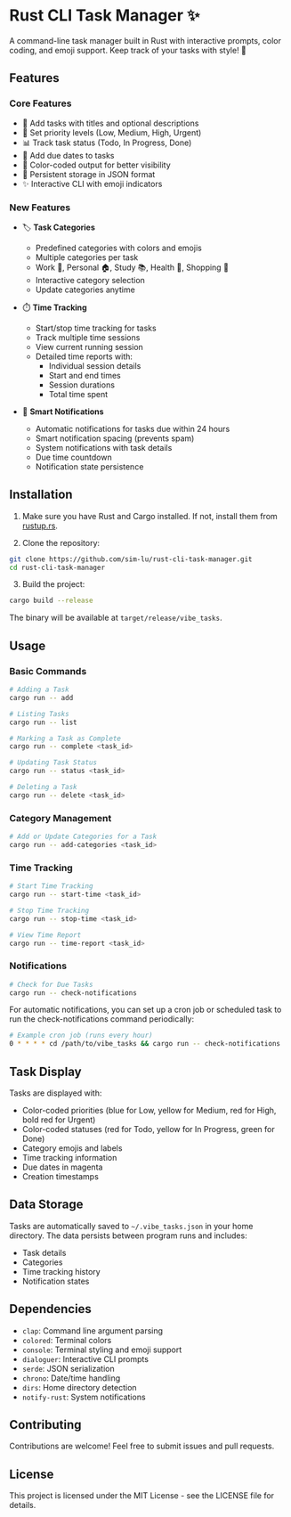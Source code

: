 # Rust CLI Task Manager ✨

A command-line task manager built in Rust with interactive prompts, color coding, and emoji support. Keep track of your tasks with style! 🚀

## Features

### Core Features
- 📝 Add tasks with titles and optional descriptions
- 🎯 Set priority levels (Low, Medium, High, Urgent)
- 📊 Track task status (Todo, In Progress, Done)
- 📅 Add due dates to tasks
- 🎨 Color-coded output for better visibility
- 💾 Persistent storage in JSON format
- ✨ Interactive CLI with emoji indicators

### New Features
- 🏷️ **Task Categories**
  - Predefined categories with colors and emojis
  - Multiple categories per task
  - Work 💼, Personal 🏠, Study 📚, Health 💪, Shopping 🛒
  - Interactive category selection
  - Update categories anytime

- ⏱️ **Time Tracking**
  - Start/stop time tracking for tasks
  - Track multiple time sessions
  - View current running session
  - Detailed time reports with:
    - Individual session details
    - Start and end times
    - Session durations
    - Total time spent

- 🔔 **Smart Notifications**
  - Automatic notifications for tasks due within 24 hours
  - Smart notification spacing (prevents spam)
  - System notifications with task details
  - Due time countdown
  - Notification state persistence

## Installation

1. Make sure you have Rust and Cargo installed. If not, install them from [rustup.rs](https://rustup.rs/).

2. Clone the repository:
```bash
git clone https://github.com/sim-lu/rust-cli-task-manager.git
cd rust-cli-task-manager
```

3. Build the project:
```bash
cargo build --release
```

The binary will be available at `target/release/vibe_tasks`.

## Usage

### Basic Commands
```bash
# Adding a Task
cargo run -- add

# Listing Tasks
cargo run -- list

# Marking a Task as Complete
cargo run -- complete <task_id>

# Updating Task Status
cargo run -- status <task_id>

# Deleting a Task
cargo run -- delete <task_id>
```

### Category Management
```bash
# Add or Update Categories for a Task
cargo run -- add-categories <task_id>
```

### Time Tracking
```bash
# Start Time Tracking
cargo run -- start-time <task_id>

# Stop Time Tracking
cargo run -- stop-time <task_id>

# View Time Report
cargo run -- time-report <task_id>
```

### Notifications
```bash
# Check for Due Tasks
cargo run -- check-notifications
```

For automatic notifications, you can set up a cron job or scheduled task to run the check-notifications command periodically:

```bash
# Example cron job (runs every hour)
0 * * * * cd /path/to/vibe_tasks && cargo run -- check-notifications
```

## Task Display

Tasks are displayed with:
- Color-coded priorities (blue for Low, yellow for Medium, red for High, bold red for Urgent)
- Color-coded statuses (red for Todo, yellow for In Progress, green for Done)
- Category emojis and labels
- Time tracking information
- Due dates in magenta
- Creation timestamps

## Data Storage

Tasks are automatically saved to `~/.vibe_tasks.json` in your home directory. The data persists between program runs and includes:
- Task details
- Categories
- Time tracking history
- Notification states

## Dependencies

- `clap`: Command line argument parsing
- `colored`: Terminal colors
- `console`: Terminal styling and emoji support
- `dialoguer`: Interactive CLI prompts
- `serde`: JSON serialization
- `chrono`: Date/time handling
- `dirs`: Home directory detection
- `notify-rust`: System notifications

## Contributing

Contributions are welcome! Feel free to submit issues and pull requests.

## License

This project is licensed under the MIT License - see the LICENSE file for details.

